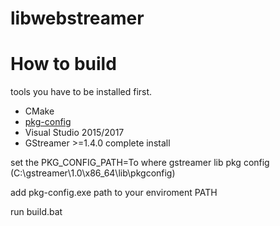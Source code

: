 # libwebstreamer

# How to build

tools you have to be installed first.
* CMake
* [pkg-config](https://github.com/kedacomresearch/libwebstreamer/releases/download/0.0.0/pkg-config.zip)
* Visual Studio 2015/2017
* GStreamer >=1.4.0 complete install

set the PKG_CONFIG_PATH=To where gstreamer lib pkg config (C:\gstreamer\1.0\x86_64\lib\pkgconfig)

add pkg-config.exe path to your enviroment PATH

run build.bat